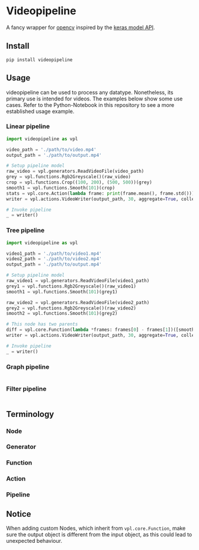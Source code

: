 # Videopipeline

A fancy wrapper for [opencv](https://opencv.org/) inspired by the [keras model API](https://keras.io/api/models/model/).

## Install
```
pip install videopipeline
```

## Usage
videopipeline can be used to process any datatype. Nonetheless, its primary use is intended for videos.
The examples below show some use cases. Refer to the Python-Notebook in this repository to 
see a more established usage example.

[//]: <> (TODO test examples)

### Linear pipeline
```py
import videopipeline as vpl

video_path = './path/to/video.mp4'
output_path = './path/to/output.mp4'

# Setup pipeline model
raw_video = vpl.generators.ReadVideoFile(video_path)
grey = vpl.functions.Rgb2Greyscale()(raw_video)
crop = vpl.functions.Crop((100, 200), (500, 500))(grey)
smooth1 = vpl.functions.Smooth(101)(crop)
stats = vpl.core.Action(lambda frame: print(frame.mean(), frame.std()))(smooth1)
writer = vpl.actions.VideoWriter(output_path, 30, aggregate=True, collect=False, verbose=True)(stats)

# Invoke pipeline
_ = writer()
```

### Tree pipeline
```py
import videopipeline as vpl

video1_path = './path/to/video1.mp4'
video2_path = './path/to/video2.mp4'
output_path = './path/to/output.mp4'

# Setup pipeline model
raw_video1 = vpl.generators.ReadVideoFile(video1_path)
grey1 = vpl.functions.Rgb2Greyscale()(raw_video1)
smooth1 = vpl.functions.Smooth(101)(grey1)

raw_video2 = vpl.generators.ReadVideoFile(video2_path)
grey2 = vpl.functions.Rgb2Greyscale()(raw_video2)
smooth2 = vpl.functions.Smooth(101)(grey2)

# This node has two parents
diff = vpl.core.Function(lambda *frames: frames[0] - frames[1])([smooth1, smooth2])  
writer = vpl.actions.VideoWriter(output_path, 30, aggregate=True, collect=False, verbose=True)(diff)

# Invoke pipeline
_ = writer()
```

### Graph pipeline
```py
```

### Filter pipeline
```py
```
## Terminology

### Node

### Generator

### Function

### Action

### Pipeline


## Notice
When adding custom Nodes, which inherit from `vpl.core.Function`, make sure the output object is different from the 
input object, as this could lead to unexpected behaviour.
